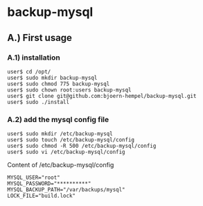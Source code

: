 # backup-mysql

## A.) First usage

### A.1) installation

```
user$ cd /opt/
user$ sudo mkdir backup-mysql
user$ sudo chmod 775 backup-mysql
user$ sudo chown root:users backup-mysql
user$ git clone git@github.com:bjoern-hempel/backup-mysql.git
user$ sudo ./install
```

### A.2) add the mysql config file

```
user$ sudo mkdir /etc/backup-mysql
user$ sudo touch /etc/backup-mysql/config
user$ sudo chmod -R 500 /etc/backup-mysql/config
user$ sudo vi /etc/backup-mysql/config
```

Content of /etc/backup-mysql/config

```
MYSQL_USER="root"
MYSQL_PASSWORD="**********"
MYSQL_BACKUP_PATH="/var/backups/mysql"
LOCK_FILE="build.lock"
```
